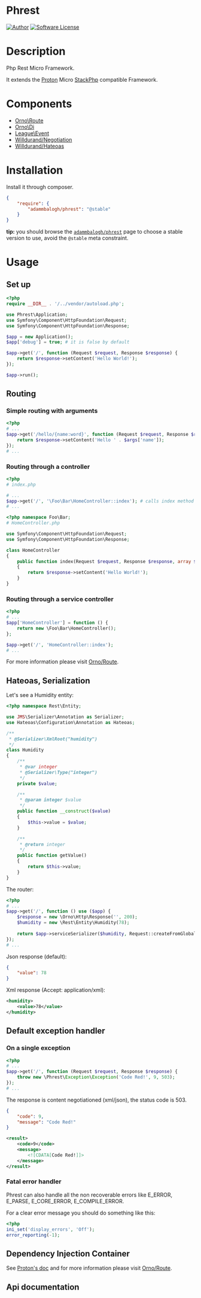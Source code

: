 # Phrest

[![Author](http://img.shields.io/badge/author-@adammbalogh-blue.svg?style=flat-square)](https://twitter.com/adammbalogh)
[![Software License](https://img.shields.io/badge/license-MIT-blue.svg?style=flat-square)](LICENSE)

# Description

Php Rest Micro Framework.

It extends the [Proton](https://github.com/alexbilbie/Proton) Micro [StackPhp](http://stackphp.com/) compatible Framework.

# Components

* [Orno\Route](https://github.com/orno/route)
* [Orno\Di](https://github.com/orno/di)
* [League\Event](https://github.com/thephpleague/event)
* [Willdurand/Negotiation](https://github.com/willdurand/Negotiation)
* [Willdurand/Hateoas](https://github.com/willdurand/Hateoas)

# Installation

Install it through composer.

```json
{
    "require": {
        "adammbalogh/phrest": "@stable"
    }
}
```

**tip:** you should browse the [`adammbalogh/phrest`](https://packagist.org/packages/adammbalogh/phrest)
page to choose a stable version to use, avoid the `@stable` meta constraint.

# Usage

## Set up

```php
<?php
require __DIR__ . '/../vendor/autoload.php';

use Phrest\Application;
use Symfony\Component\HttpFoundation\Request;
use Symfony\Component\HttpFoundation\Response;

$app = new Application();
$app['debug'] = true; # it is false by default

$app->get('/', function (Request $request, Response $response) {
    return $response->setContent('Hello World!');
});

$app->run();
```

## Routing

### Simple routing with arguments

```php
<?php
# ...
$app->get('/hello/{name:word}', function (Request $request, Response $response, array $args) {
    return $response->setContent('Hello ' . $args['name']);
});
# ...
```

### Routing through a controller

```php
<?php
# index.php

# ...
$app->get('/', '\Foo\Bar\HomeController::index'); # calls index method on HomeController class
# ...
```

```php
<?php namespace Foo\Bar;
# HomeController.php

use Symfony\Component\HttpFoundation\Request;
use Symfony\Component\HttpFoundation\Response;

class HomeController
{
    public function index(Request $request, Response $response, array $args)
    {
        return $response->setContent('Hello World!');
    }
}
```

### Routing through a service controller

```php
<?php
# ...
$app['HomeController'] = function () {
    return new \Foo\Bar\HomeController();
};

$app->get('/', 'HomeController::index');
# ...
```

For more information please visit [Orno/Route](https://github.com/orno/route).

## Hateoas, Serialization

Let's see a Humidity entity:

```php
<?php namespace Rest\Entity;

use JMS\Serializer\Annotation as Serializer;
use Hateoas\Configuration\Annotation as Hateoas;

/**
 * @Serializer\XmlRoot("humidity")
 */
class Humidity
{
    /**
     * @var integer
     * @Serializer\Type("integer")
     */
    private $value;

    /**
     * @param integer $value
     */
    public function __construct($value)
    {
        $this->value = $value;
    }

    /**
     * @return integer
     */
    public function getValue()
    {
        return $this->value;
    }
}
```

The router:

```php
<?php
# ...
$app->get('/', function () use ($app) {
    $response = new \Orno\Http\Response('', 200);
    $humidity = new \Rest\Entity\Humidity(78);
    
    return $app->serviceSerializer($humidity, Request::createFromGlobals(), $response);
});
# ...
```

Json response (default):

```json
{
    "value": 78
}
```

Xml response (Accept: application/xml):

```xml
<humidity>
    <value>78</value>
</humidity>
```

## Default exception handler

### On a single exception

```php
<?php
# ...
$app->get('/', function (Request $request, Response $response) {
    throw new \Phrest\Exception\Exception('Code Red!', 9, 503);
});
# ...
```

The response is content negotiationed (xml/json), the status code is 503.

```json
{
    "code": 9,
    "message": "Code Red!"
}
```

```xml
<result>
    <code>9</code>
    <message>
        <![CDATA[Code Red!]]>
    </message>
</result>
```

### Fatal error handler

Phrest can also handle all the non recoverable errors like E_ERROR, E_PARSE, E_CORE_ERROR, E_COMPILE_ERROR.

For a clear error message you should do something like this:

```php
<?php
ini_set('display_errors', 'Off');
error_reporting(-1);
```

## Dependency Injection Container

See [Proton's doc](https://github.com/alexbilbie/Proton#dependency-injection-container) and for more information please visit [Orno/Route](https://github.com/orno/route).

## Api documentation
